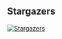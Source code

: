 ## Stargazers

[![Stargazers](https://starchart.cc/stacksjs/bumpx.svg?variant=adaptive)](https://starchart.cc/stacksjs/bumpx)
